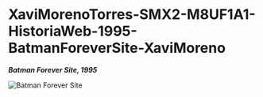 # XaviMorenoTorres-SMX2-M8UF1A1-HistoriaWeb-1995-BatmanForeverSite-XaviMoreno

_**Batman Forever Site, 1995**_

![Batman Forever Site](https://github.com/XaviMorenoTorres/XaviMorenoTorres-SMX2-M8UF1A1-HistoriaWeb-1995-BatmanForeverSite-XaviMoreno/blob/main/Batman%20Forever%20website%202-min.jpg)
